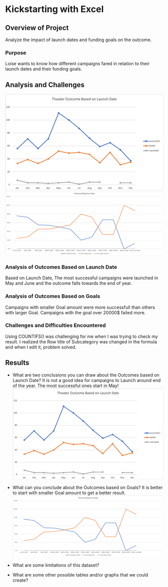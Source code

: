 # Kickstarting with Excel

## Overview of Project
 Analyze the impact of launch dates and funding goals on the outcome.
### Purpose
Loise wants to know how different campaigns fared in relation to their launch dates and their funding goals.
## Analysis and Challenges

![Theater Outcomes vs Launch:](resources/Theater_Outcomes_vs_Launch.png)
![Outcomes vs Goals:](resources/Outcomes_vs_Goals.PNG)

### Analysis of Outcomes Based on Launch Date
Based on Launch Date, The most successful campaigns were launched in May and June and the outcome falls towards the end of year.
### Analysis of Outcomes Based on Goals
Campaigns with smaller Goal amount were more successfull than others with larger Goal. Campaigns with the goal over 20000$ failed more.
### Challenges and Difficulties Encountered
Using COUNTIFS() was challenging for me when I was trying to check my result. I realized the Row title of Subcategory was changed in the formula and when I edit it, problem solved.

## Results

- What are two conclusions you can draw about the Outcomes based on Launch Date?
It is not a good idea for campaigns to Launch around end of the year. The most successful ones start in May!
![Theater Outcomes vs Launch:](resources/Theater_Outcomes_vs_Launch.png)

- What can you conclude about the Outcomes based on Goals?
It is better to start with smaller Goal amount to get a better result.
![Outcomes vs Goals:](resources/Outcomes_vs_Goals.PNG)

- What are some limitations of this dataset?

- What are some other possible tables and/or graphs that we could create?

